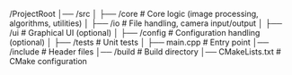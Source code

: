 /ProjectRoot
│── /src
│   ├── /core          # Core logic (image processing, algorithms, utilities)
│   ├── /io            # File handling, camera input/output
│   ├── /ui            # Graphical UI (optional)
│   ├── /config        # Configuration handling (optional)
│   ├── /tests         # Unit tests
│   ├── main.cpp       # Entry point
│── /include           # Header files
│── /build             # Build directory
│── CMakeLists.txt     # CMake configuration